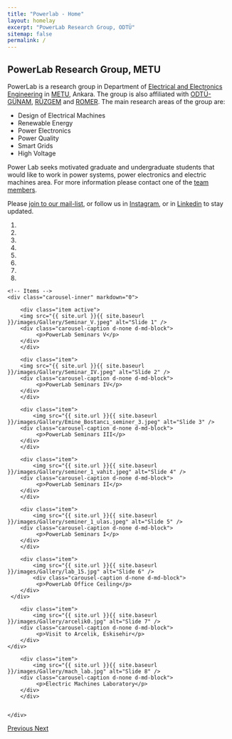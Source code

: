 ```yaml
---
title: "Powerlab - Home"
layout: homelay
excerpt: "PowerLab Research Group, ODTÜ"
sitemap: false
permalink: /
---
```


## PowerLab Research Group, METU

PowerLab is a research group in Department of [Electrical and Electronics Engineering](http://eee.metu.edu.tr/) in [METU](https://www.metu.edu.tr/), Ankara. The group is also affiliated with [ODTÜ-GÜNAM](https://odtugunam.org/), [RÜZGEM](http://ruzgem.metu.edu.tr/) and [ROMER](https://romer.metu.edu.tr/). The main research areas of the group are:

- Design of Electrical Machines
- Renewable Energy
- Power Electronics
- Power Quality
- Smart Grids
- High Voltage

Power Lab seeks  motivated graduate and undergraduate students that would like to work in power systems, power electronics and electric machines area. For more information please contact one of the [team members](/team).

Please [join to our mail-list](https://mailman.metu.edu.tr/mailman/listinfo/ee-powerlab), or follow us in [Instagram](https://www.instagram.com/metupowerlab/), or in [Linkedin](https://www.linkedin.com/company/metu-power-lab/) to stay updated.

<div markdown="0" id="carousel" class="carousel slide" data-ride="carousel" data-interval="5000" data-pause="hover" >
    <!-- Menu -->
    <ol class="carousel-indicators">
        <li data-target="#carousel" data-slide-to="0" class="active"></li>
        <li data-target="#carousel" data-slide-to="1"></li>
        <li data-target="#carousel" data-slide-to="2"></li>
        <li data-target="#carousel" data-slide-to="3"></li>
        <li data-target="#carousel" data-slide-to="4"></li>
        <li data-target="#carousel" data-slide-to="5"></li>
        <li data-target="#carousel" data-slide-to="6"></li>
        <li data-target="#carousel" data-slide-to="7"></li>
    </ol>


<!-- I added images as png but is the page opens slowly these can be reuploaded as jpg -->
    <!-- Items -->
    <div class="carousel-inner" markdown="0">

        <div class="item active">
        <img src="{{ site.url }}{{ site.baseurl }}/images/Gallery/Seminar_V.jpeg" alt="Slide 1" />
		<div class="carousel-caption d-none d-md-block">
    		 <p>PowerLab Seminars V</p>
  		</div>
        </div>

        <div class="item">
        <img src="{{ site.url }}{{ site.baseurl }}/images/Gallery/Seminar_IV.jpeg" alt="Slide 2" />
		<div class="carousel-caption d-none d-md-block">
    		 <p>PowerLab Seminars IV</p>
  		</div>
        </div>

        <div class="item">
            <img src="{{ site.url }}{{ site.baseurl }}/images/Gallery/Emine_Bostancı_seminer_3.jpeg" alt="Slide 3" />
		<div class="carousel-caption d-none d-md-block">
    		 <p>PowerLab Seminars III</p>
  		</div>
        </div>

        <div class="item">
            <img src="{{ site.url }}{{ site.baseurl }}/images/Gallery/seminer_1_vahit.jpeg" alt="Slide 4" />
		<div class="carousel-caption d-none d-md-block">
    		 <p>PowerLab Seminars II</p>
  		</div>
        </div>

        <div class="item">
            <img src="{{ site.url }}{{ site.baseurl }}/images/Gallery/seminer_1_ulas.jpeg" alt="Slide 5" />
		<div class="carousel-caption d-none d-md-block">
    		 <p>PowerLab Seminars I</p>
  		</div>
        </div>

        <div class="item">
            <img src="{{ site.url }}{{ site.baseurl }}/images/Gallery/lab_15.jpg" alt="Slide 6" />
         	<div class="carousel-caption d-none d-md-block">
    		 <p>PowerLab Office Ceiling</p>
  		</div>
	 </div>

        <div class="item">
            <img src="{{ site.url }}{{ site.baseurl }}/images/Gallery/arcelik0.jpg" alt="Slide 7" />
		<div class="carousel-caption d-none d-md-block">
    		 <p>Visit to Arcelik, Eskisehir</p>
  		</div>
	</div>

        <div class="item">
            <img src="{{ site.url }}{{ site.baseurl }}/images/Gallery/mach_lab.jpg" alt="Slide 8" />
		<div class="carousel-caption d-none d-md-block">
    		 <p>Electric Machines Laboratory</p>
  		</div>
        </div>


    </div>
  <a class="left carousel-control" href="#carousel" role="button" data-slide="prev">
    <span class="glyphicon glyphicon-chevron-left" aria-hidden="true"></span>
    <span class="sr-only">Previous</span>
  </a>
  <a class="right carousel-control" href="#carousel" role="button" data-slide="next">
    <span class="glyphicon glyphicon-chevron-right" aria-hidden="true"></span>
    <span class="sr-only">Next</span>
  </a>
</div>
